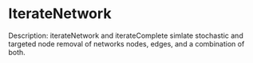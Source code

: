 # IterateNetwork

Description: iterateNetwork and iterateComplete simlate stochastic and targeted node removal of networks nodes, edges, and a combination of both.
